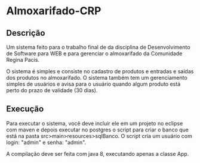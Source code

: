 # Almoxarifado-CRP
## Descrição
Um sistema feito para o trabalho final de da disciplina de Desenvolvimento de Software para WEB e para gerenciar o almoxarifado da Comunidade Regina Pacis.

O sistema é simples e consiste no cadastro de produtos e entradas e saídas dos produtos no almoxarifado. O sistema também tem um gerenciamento simples de usuários e avisa para o usuário quando algum produto está perto do prazo de validade (30 dias).

## Execução
Para executar o sistema, você deve incluir ele em um projeto no eclipse com maven e depois executar no postgres o script para criar o banco que está na pasta src>main>resources>sqlBanco. O script cria um usuário com login: "admin" e senha: "admin".

A compilação deve ser feita com java 8, executando apenas a classe App.
